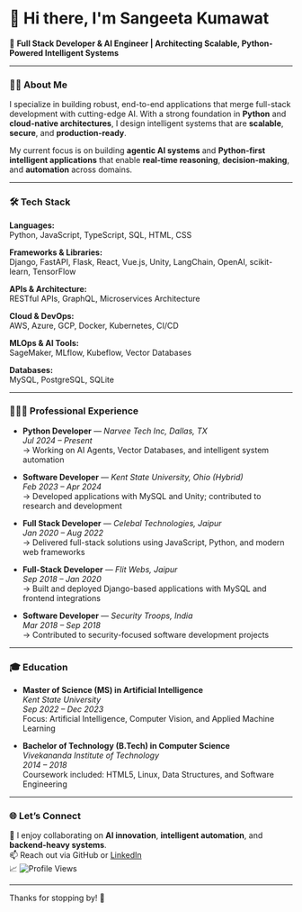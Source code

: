 # 👋 Hi there, I'm Sangeeta Kumawat

🚀 **Full Stack Developer & AI Engineer | Architecting Scalable, Python-Powered Intelligent Systems**

---

### 🙋‍♀️ About Me

I specialize in building robust, end-to-end applications that merge full-stack development with cutting-edge AI. With a strong foundation in **Python** and **cloud-native architectures**, I design intelligent systems that are **scalable**, **secure**, and **production-ready**.

My current focus is on building **agentic AI systems** and **Python-first intelligent applications** that enable **real-time reasoning**, **decision-making**, and **automation** across domains.

---

### 🛠️ Tech Stack

**Languages:**  
Python, JavaScript, TypeScript, SQL, HTML, CSS

**Frameworks & Libraries:**  
Django, FastAPI, Flask, React, Vue.js, Unity, LangChain, OpenAI, scikit-learn, TensorFlow

**APIs & Architecture:**  
RESTful APIs, GraphQL, Microservices Architecture

**Cloud & DevOps:**  
AWS, Azure, GCP, Docker, Kubernetes, CI/CD

**MLOps & AI Tools:**  
SageMaker, MLflow, Kubeflow, Vector Databases

**Databases:**  
MySQL, PostgreSQL, SQLite

---

### 👩🏻‍💻 Professional Experience

- **Python Developer** — *Narvee Tech Inc, Dallas, TX*  
  _Jul 2024 – Present_  
  → Working on AI Agents, Vector Databases, and intelligent system automation

- **Software Developer** — *Kent State University, Ohio (Hybrid)*  
  _Feb 2023 – Apr 2024_  
  → Developed applications with MySQL and Unity; contributed to research and development

- **Full Stack Developer** — *Celebal Technologies, Jaipur*  
  _Jan 2020 – Aug 2022_  
  → Delivered full-stack solutions using JavaScript, Python, and modern web frameworks

- **Full-Stack Developer** — *Flit Webs, Jaipur*  
  _Sep 2018 – Jan 2020_  
  → Built and deployed Django-based applications with MySQL and frontend integrations

- **Software Developer** — *Security Troops, India*  
  _Mar 2018 – Sep 2018_  
  → Contributed to security-focused software development projects

---

### 🎓 Education

- **Master of Science (MS) in Artificial Intelligence**  
  *Kent State University*  
  _Sep 2022 – Dec 2023_  
  Focus: Artificial Intelligence, Computer Vision, and Applied Machine Learning

- **Bachelor of Technology (B.Tech) in Computer Science**  
  *Vivekananda Institute of Technology*  
  _2014 – 2018_  
  Coursework included: HTML5, Linux, Data Structures, and Software Engineering

---

### 🌐 Let’s Connect

💬 I enjoy collaborating on **AI innovation**, **intelligent automation**, and **backend-heavy systems**.  
📫 Reach out via GitHub or [LinkedIn](https://www.linkedin.com/in/sangeeta-kumawat/)  
📈 ![Profile Views](https://komarev.com/ghpvc/?username=your-github-username&color=blue)

---

Thanks for stopping by! 🚀
